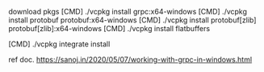 

download pkgs
[CMD] ./vcpkg install grpc:x64-windows
[CMD] ./vcpkg install protobuf protobuf:x64-windows
[CMD] ./vcpkg install protobuf[zlib] protobuf[zlib]:x64-windows
[CMD] ./vcpkg install flatbuffers

[CMD] ./vcpkg integrate install

ref doc. https://sanoj.in/2020/05/07/working-with-grpc-in-windows.html

